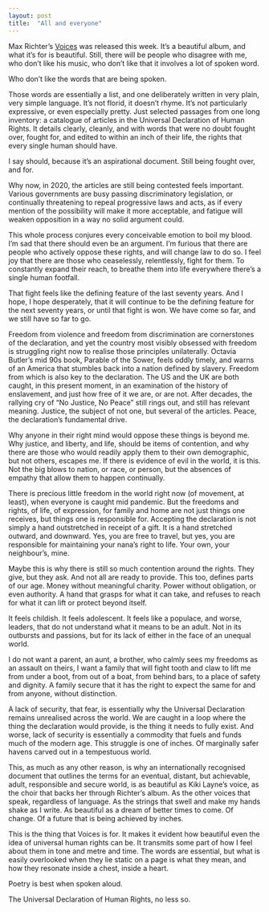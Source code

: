 ```yaml
---
layout: post
title:  "All and everyone"
---
```




Max Richter’s <a href="https://www.youtube.com/watch?v=uWrc6ihmaE0&list=PLJXRgnc7mCv8vmOpNRurqUHyC5vXh46NI">Voices</a> was released this week. It’s a beautiful album, and what it’s for is beautiful. Still, there will be people who disagree with me, who don’t like his music, who don’t like that it involves a lot of spoken word. 

Who don’t like the words that are being spoken. 

Those words are essentially a list, and one deliberately written in very plain, very simple language. It’s not florid, it doesn’t rhyme. It’s not particularly expressive, or even especially pretty. Just selected passages from one long inventory: a catalogue of articles in the Universal Declaration of Human Rights.  It details clearly, cleanly, and with words that were no doubt fought over, fought for, and edited to within an inch of their life, the rights that every single human should have. 

I say should, because it’s an aspirational document. Still being fought over, and for. 

Why now, in 2020, the articles are still being contested feels important. Various governments are busy passing discriminatory legislation, or continually threatening to repeal progressive laws and acts, as if every mention of the possibility will make it more acceptable, and fatigue will weaken opposition in a way no solid argument could. 

This whole process conjures every conceivable emotion to boil my blood. I’m sad that there should even be an argument. I’m furious that there are people who actively oppose these rights, and will change law to do so. I feel joy that there are those who ceaselessly, relentlessly, fight for them. To constantly expand their reach, to breathe them into life everywhere there’s a single human footfall.

That fight feels like the defining feature of the last seventy years. And I hope, I hope desperately, that it will continue to be the defining feature for the next seventy years, or until that fight is won. We have come so far, and we still have so far to go. 

Freedom from violence and freedom from discrimination are cornerstones of the declaration, and yet the country most visibly obsessed with freedom is struggling right now to realise those principles unilaterally. Octavia Butler’s mid 90s book, Parable of the Sower, feels oddly timely, and warns of an America that stumbles back into a nation defined by slavery. Freedom from which is also key to the declaration. The US and the UK are both caught, in this present moment, in an examination of the history of enslavement, and just how free of it we are, or are not.  After decades, the rallying cry of “No Justice, No Peace” still rings out, and still has relevant meaning. Justice, the subject of not one, but several of the articles. Peace, the declaration’s fundamental drive.

Why anyone in their right mind would oppose these things is beyond me. Why justice, and liberty, and life, should be items of contention, and why there are those who would readily apply them to their own demographic, but not others, escapes me. If there is evidence of evil in the world, it is this. Not the big blows to nation, or race, or person, but the absences of empathy that allow them to happen continually. 

There is precious little freedom in the world right now (of movement, at least), when everyone is caught mid pandemic. But the freedoms and rights, of life, of expression, for family and home are not just things one receives, but things one is responsible for. Accepting the declaration is not simply a hand outstretched in receipt of a gift. It is a hand stretched outward, and downward.  Yes, you are free to travel, but yes, you are responsible for maintaining your nana’s right to life. Your own, your neighbour’s, mine. 

Maybe this is why there is still so much contention around the rights.  They give, but they ask. And not all are ready to provide. This too, defines parts of our age. Money without meaningful charity. Power without obligation, or even authority. A hand that grasps for what it can take, and refuses to reach for what it can lift or protect beyond itself.

It feels childish. It feels adolescent. It feels like a populace, and worse, leaders, that do not understand what it means to be an adult.  Not in its outbursts and passions, but for its lack of either in the face of an unequal world. 

I do not want a parent, an aunt, a brother, who calmly sees my freedoms as an assault on theirs, I want a family that will fight tooth and claw to lift me from under a boot, from out of a boat, from behind bars, to a place of safety and dignity. A family secure that it has the right to expect the same for and from anyone, without distinction.

A lack of security, that fear, is essentially why the Universal Declaration remains unrealised across the world. We are caught in a loop where the thing the declaration would provide, is the thing it needs to fully exist. And worse, lack of security is essentially a commodity that fuels and funds much of the modern age. This struggle is one of inches. Of marginally safer havens carved out in a tempestuous world. 

This, as much as any other reason, is why an internationally recognised document that outlines the terms for an eventual, distant, but achievable, adult, responsible and secure world, is as beautiful as Kiki Layne’s voice, as the choir that backs her through Richter’s album. As the other voices that speak, regardless of language. As the strings that swell and make my hands shake as I write. As beautiful as a dream of better times to come. Of change. Of a future that is being achieved by inches.

This is the thing that Voices is for. It makes it evident how beautiful even the idea of universal human rights can be. It transmits some part of how I feel about them in tone and metre and time. The words are essential, but what is easily overlooked when they lie static on a page is what they mean, and how they resonate inside a chest, inside a heart. 

Poetry is best when spoken aloud.

The Universal Declaration of Human Rights, no less so. 

